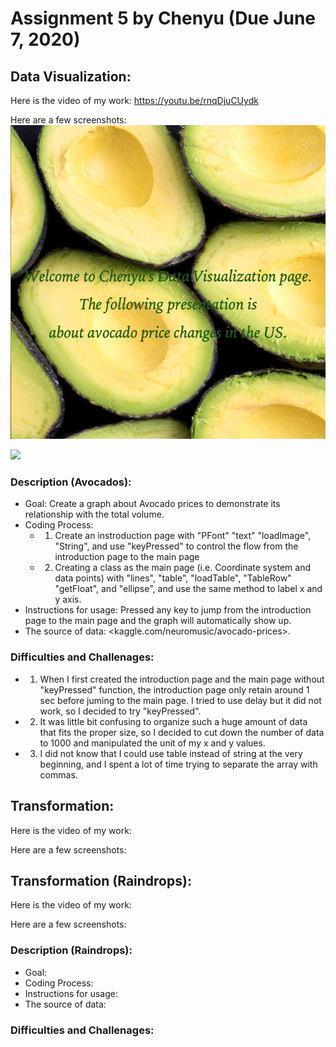 # Assignment 5 by Chenyu (Due June 7, 2020)
## Data Visualization:
Here is the video of my work:
<https://youtu.be/rnqDjuCUydk>

Here are a few screenshots:
![](Introduction.png)

![](Main)

### Description (Avocados):
- Goal: Create a graph about Avocado prices to demonstrate its relationship with the total volume. 
- Coding Process:
  - 1) Create an instroduction page with "PFont" "text" "loadImage", "String", and use "keyPressed" to control the flow from the introduction page to the main page
  - 2) Creating a class as the main page (i.e. Coordinate system and data points) with "lines", "table", "loadTable", "TableRow" "getFloat", and "ellipse", and use the same method to label x and y axis. 
- Instructions for usage: Pressed any key to jump from the introduction page to the main page and the graph will automatically show up. 
- The source of data: <kaggle.com/neuromusic/avocado-prices>.

### Difficulties and Challenages:
- 1) When I first created the introduction page and the main page without "keyPressed" function, the introduction page only retain around 1 sec before juming to the main page. I tried to use delay but it did not work, so I decided to try "keyPressed".
- 2) It was little bit confusing to organize such a huge amount of data that fits the proper size, so I decided to cut down the number of data to 1000 and manipulated the unit of my x and y values. 
- 3) I did not know that I could use table instead of string at the very beginning, and I spent a lot of time trying to separate the array with commas. 

## Transformation:
Here is the video of my work:

Here are a few screenshots:

## Transformation (Raindrops):
Here is the video of my work:

Here are a few screenshots:

### Description (Raindrops):
- Goal:
- Coding Process:
- Instructions for usage:
- The source of data: 

### Difficulties and Challenages:
